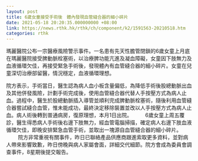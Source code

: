 ```yaml
---
layout: post
title: 6歲女童接受手術後　體內發現血管縫合器的細小碎片　
date: 2021-05-18 20:20:35.000000000 +08:00
link: https://news.rthk.hk/rthk/ch/component/k2/1591563-20210518.htm
categories: rthk
---
```


瑪麗醫院公布一宗醫療風險警示事件。一名患有先天性膽管閉鎖的6歲女童上月底在瑪麗醫院接受脾動脈栓塞術，以治療脾功能亢進及凝血障礙，女童因下肢無力及血液循環欠佳，再接受緊急手術後，發現體內有血管縫合器的細小碎片。女童在兒童深切治療部留醫，情況穩定，血液循環理想。

院方表示，手術當日，醫生認為病人血小板含量偏低，為降低手術後股總動脈出血及其他併發風險，計劃手術完成後，使用血管縫合器代替人手按壓方式為病人止血。過程中，醫生於股總動脈插入導管並順利完成脾動脈栓塞術，隨後利用血管縫合器嘗試縫合血管，惟未能成功，最終決定移除裝置並改以人手按壓方式為病人止血。病人術後轉到普通病房，復原理想，本月1日出院。
　　 
6歲女童上周五覆診，醫生得悉病人手術後右邊下肢無力，經血管電腦掃描，確定病人右邊下肢血液循環欠佳，即晚安排緊急血管手術，並取出一塊源自血管縫合器的細小碎片。
　　 
院方非常重視有關事件，昨日已聯絡產品供應商跟進索取更多資料，並對病人帶來影響致歉，昨日傍晚與病人家屬會面，詳細交代細節。院方會成為委員會調查事件，8星期後提交報告。
